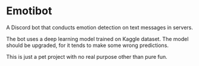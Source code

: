 # Emotibot

A Discord bot that conducts emotion detection on text messages in servers.

The bot uses a deep learning model trained on Kaggle dataset. The model should be upgraded, for it tends to make some wrong predictions.

This is just a pet project with no real purpose other than pure fun.
